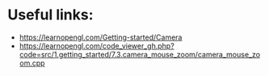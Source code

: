 # Useful links:

* https://learnopengl.com/Getting-started/Camera
* https://learnopengl.com/code_viewer_gh.php?code=src/1.getting_started/7.3.camera_mouse_zoom/camera_mouse_zoom.cpp
